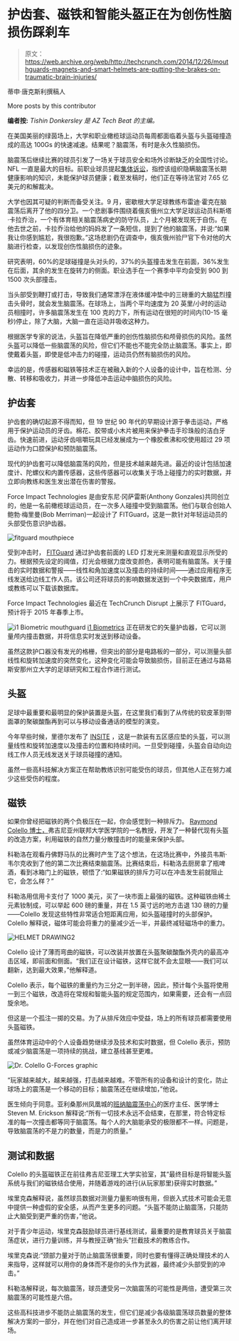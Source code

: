 # 护齿套、磁铁和智能头盔正在为创伤性脑损伤踩刹车 

> 原文：<https://web.archive.org/web/http://techcrunch.com/2014/12/26/mouthguards-magnets-and-smart-helmets-are-putting-the-brakes-on-traumatic-brain-injuries/>

蒂申·唐克斯利撰稿人

More posts by this contributor

**编者按:** *Tishin Donkersley 是 AZ Tech Beat 的主编。*

在美国美丽的绿茵场上，大学和职业橄榄球运动员每周都面临着头盔与头盔碰撞造成的高达 100Gs 的快速减速。结果呢？脑震荡，有时是永久性脑损伤。

脑震荡后继续比赛的球员引发了一场关于球员安全和场外诊断缺乏的全国性讨论。NFL 一直是最大的目标。前职业球员提起[集体诉讼](https://web.archive.org/web/20230131003252/http://espn.go.com/espn/otl/story/_/id/11893400/nfl-concussion-settlement-gets-day-court)，指控该组织隐瞒脑震荡长期健康影响的知识，未能保护球员健康；截至发稿时，他们正在等待法官对 7.65 亿美元的和解裁决。

大学也因其可疑的判断而备受关注。9 月，密歇根大学足球教练布雷迪·霍克在脑震荡后离开了他的四分卫。一个悲剧事件围绕着俄亥俄州立大学足球运动员科斯塔·卡拉乔治，一个有体育相关脑震荡病史的防守队员，上个月被发现死于自伤。在他去世之前，卡拉乔治给他的妈妈发了一条短信，提到了他的脑震荡，并说:“如果我让你感到尴尬，我很抱歉。”这场悲剧仍在调查中，俄亥俄州验尸官下令对他的大脑进行检查，以发现创伤性脑损伤的迹象。

研究表明，60%的足球碰撞是头对头的，37%的头盔撞击发生在前面，36%发生在后面，其余的发生在旋转力的侧面。职业选手在一个赛季中平均会受到 900 到 1500 次头部撞击。

当头部受到鞭打或打击，导致我们通常漂浮在液体缓冲垫中的三磅重的大脑猛烈撞击头骨时，就会发生脑震荡。在球场上，当两个平均速度为 20 英里/小时的运动员相撞时，许多脑震荡发生在 100 克的力下，所有运动在很短的时间内(10-15 毫秒)停止，除了大脑，大脑一直在运动并吸收这种力。

根据医学专家的说法，头盔旨在降低严重的创伤性脑损伤和颅骨损伤的风险。虽然头盔可以降低一些脑震荡的风险，但它们不能也不能完全防止脑震荡。事实上，即使戴着头盔，即使是低冲击力的碰撞，运动员仍然有脑损伤的风险。

幸运的是，传感器和磁铁等技术正在被融入新的个人设备的设计中，旨在检测、分散、转移和吸收力，并进一步降低冲击运动中脑损伤的风险。

## **护齿套**

护齿套的确切起源不得而知，但 19 世纪 90 年代的早期设计源于拳击运动，严格用于保护运动员的牙齿。棉花、胶带或小木片被用来保护拳击手珍珠般的洁白牙齿。快速前进，运动牙齿咀嚼玩具已经发展成为一个橡胶煮沸和咬使用超过 29 项运动作为口腔保护和预防脑震荡。

现代的护齿套可以降低脑震荡的风险，但是技术越来越先进。最近的设计包括加速度计、陀螺仪和内置传感器，这些传感器可以收集关于场上碰撞力的实时数据，并立即向教练和医生发出潜在伤害的警报。

Force Impact Technologies 是由安东尼·冈萨雷斯(Anthony Gonzales)共同创立的，他是一名前橄榄球运动员，在一次多人碰撞中受到脑震荡。他们与联合创始人鲍勃·梅里曼(Bob Merriman)一起设计了 FITGuard，这是一款针对年轻运动员的头部受伤意识护齿器。

![fitguard mouthpiece](img/6f5f5e8cf6dd0b72f5c7a72fed1726bc.png)

受到冲击时， [FITGuard](https://web.archive.org/web/20230131003252/https://www.fitguard.me/) 通过护齿套前面的 LED 灯发光来测量和直观显示所受的力。根据预先设定的阈值，灯光会根据力度改变颜色，表明可能有脑震荡。关于撞击的实时数据和警报——线性和角加速度以及撞击的持续时间——通过应用程序无线发送给边线工作人员。该公司还将球员的影响数据发送到一个中央数据库，用户或教练可以下载该数据库。

Force Impact Technologies 最近在 TechCrunch Disrupt 上展示了 FITGuard，预计将于 2015 年春季上市。

![i1 Biometric mouthguard](img/02c7bd0acf9ad44c9bcdbb3d7fa936d2.png) [i1 Biometrics](https://web.archive.org/web/20230131003252/http://www.i1biometrics.com/product/) 正在研发它的矢量护齿器，它可以测量颅内撞击数据，并将信息实时发送到移动设备。

虽然这款护口器没有发光的格栅，但突出的部分是电路板的一部分，可以测量头部线性和旋转加速度的突然变化，这种变化可能会导致脑损伤，目前正在通过与路易斯安那州立大学的足球研究和工程合作进行测试。

## **头盔**

足球中最重要和最明显的保护装置是头盔，在这里我们看到了从传统的软皮革到带面罩的聚碳酸酯再到可以与移动设备通话的模型的演变。

今年早些时候，里德尔发布了 [INSITE](https://web.archive.org/web/20230131003252/http://www.riddell.com/innovation/insite/) ，这是一款装有五区感应垫的头盔，可以测量线性和旋转加速度以及撞击的位置和持续时间。一旦受到碰撞，头盔会自动向边线工作人员无线发送关于球员碰撞的通知。

虽然一些高科技解决方案正在帮助教练识别可能受伤的球员，但其他人正在努力减少这些受伤的程度。

## **磁铁**

如果你曾经把磁铁的两个负极压在一起，你会感觉到一种排斥力。 [Raymond Colello 博士，](https://web.archive.org/web/20230131003252/https://ess.echo360.vcu.edu:8443/ess/echo/presentation/ee5447a5-f760-4757-ad45-d2e5300139e2)弗吉尼亚州联邦大学医学院的一名教授，开发了一种替代现有头盔的改造方案，利用磁铁的自然力量分散撞击时的能量来保护头部。

科勒洛在观看丹佛野马队的比赛时产生了这个想法，在这场比赛中，外接员韦斯·韦尔克收到了他的第二次比赛结束脑震荡。比赛结束后，科勒洛去厨房拿了瓶啤酒，看到冰箱门上的磁铁，顿悟了:“如果磁铁的排斥力可以在冲击发生前就阻止它，会怎么样？”

科勒洛用信用卡支付了 1000 美元，买了一块市面上最强的磁铁。这种磁铁由稀土元素钕制成，可以举起 600 磅的重量，并在 1.5 英寸远的地方击退 130 磅的力量——Colello 发现这些特性非常适合短距离应用，如头盔碰撞时的头部保护。Colello 解释说，磁体可能会将重力的量减少近一半，并最终减轻磁场中的重力。

![HELMET DRAWING2](img/e0ca8d02b12d4bbd8eada0619c5ebd81.png)

Colello 设计了薄而弯曲的磁铁，可以改装并放置在头盔聚碳酸酯外壳内的最高冲击区域，即前面和侧面。“我们正在设计磁铁，这样它就不会太显眼——我们可以翻新，达到最大效果，”他解释道。

Colello 表示，每个磁铁的重量约为三分之一到半磅，因此，预计每个头盔将使用一到三个磁铁，改造将在常规和智能头盔的规定范围内，如果需要，还会有一点回旋余地。

但这是一个孤注一掷的交易。为了从排斥效应中受益，场上的所有球员都需要使用头盔磁铁。

虽然体育运动中的个人设备趋势继续涉及技术和实时数据，但 Colello 表示，预防或减少脑震荡是一项持续的挑战，建立基线甚至更难。

![Dr. Colello G-Forces graphic](img/77f758be27718fa121dcd6ce3b92b334.png)

“玩家越来越大，越来越强，打击越来越难。不管所有的设备和设计的变化，防止球场上的震荡是一个移动的目标；脑震荡还在继续增加，”他说。

医生倾向于同意。亚利桑那州凤凰城的[班纳脑震荡中心](https://web.archive.org/web/20230131003252/http://www.bannerhealth.com/_Banner+Concussion+Center/_Banner+Concussion+Center+Home+Page.htm)的医疗主任、医学博士 Steven M. Erickson 解释说:“所有一切技术永远不会结束，在那里，符合特定标准的每一次撞击都等同于脑震荡。每个人的大脑能承受的极限都不一样。问题是，导致脑震荡的不是力的数量，而是力的质量。”

## **测试和数据**

Colello 的头盔磁铁正在前往弗吉尼亚理工大学实验室，其“最终目标是将智能头盔系统与我们的磁铁结合使用，并随着游戏的进行(从玩家那里)获得实时数据。”

埃里克森解释说，虽然球员数据对测量力量影响很有用，但嵌入式技术可能会无意中提供一种虚假的安全感，从而产生更多的问题。“头盔不能防止脑震荡，只能防止大脑受到更严重的伤害，”他说。

对于青少年运动，埃里克森鼓励球员进行基线测试，最重要的是教育球员关于脑震荡症状，进行力量训练，并与教授正确“抬头”拦截技术的教练合作。

埃里克森说:“颈部力量对于防止脑震荡很重要，同时也要有懂得正确处理技术的人来指导，这样就可以用你的身体而不是你的头作为武器，最终减少头部受到的冲击。”

科勒洛解释说，每次脑震荡，球员遭受另一次脑震荡的可能性是两倍，遭受第三次脑震荡的可能性是六倍。

这些高科技进步不能防止脑震荡的发生，但它们是减少各级脑震荡球员数量的整体解决方案的一部分，并在他们对自己造成进一步甚至永久的伤害之前让他们离开球场。